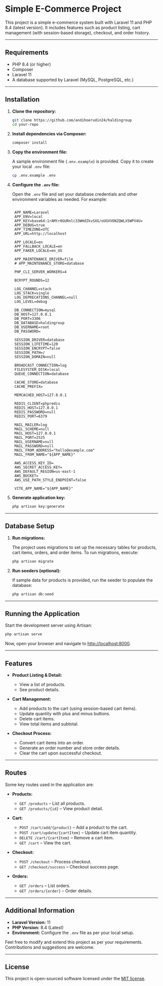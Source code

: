 # Simple E-Commerce Project

This project is a simple e-commerce system built with Laravel 11 and PHP 8.4 (latest version). It includes features such as product listing, cart management (with session-based storage), checkout, and order history.

---

## Requirements

- PHP 8.4 (or higher)
- Composer
- Laravel 11
- A database supported by Laravel (MySQL, PostgreSQL, etc.)

---

## Installation

1. **Clone the repository:**

   ```bash
   git clone https://github.com/andihoerudin24/haldingroup
   cd your-repo
   ```

2. **Install dependencies via Composer:**

   ```bash
   composer install
   ```

3. **Copy the environment file:**

   A sample environment file (`.env.example`) is provided. Copy it to create your local `.env` file:

   ```bash
   cp .env.example .env
   ```

4. **Configure the `.env` file:**

   Open the `.env` file and set your database credentials and other environment variables as needed. For example:

   ```dotenv
   
    APP_NAME=Laravel
    APP_ENV=local
    APP_KEY=base64:1rAMtr0GURnlc33WHdIkvSXG/oUGVVONZQWLX5WPV4U=
    APP_DEBUG=true
    APP_TIMEZONE=UTC
    APP_URL=http://localhost

    APP_LOCALE=en
    APP_FALLBACK_LOCALE=en
    APP_FAKER_LOCALE=en_US

    APP_MAINTENANCE_DRIVER=file
    # APP_MAINTENANCE_STORE=database

    PHP_CLI_SERVER_WORKERS=4

    BCRYPT_ROUNDS=12

    LOG_CHANNEL=stack
    LOG_STACK=single
    LOG_DEPRECATIONS_CHANNEL=null
    LOG_LEVEL=debug

    DB_CONNECTION=mysql
    DB_HOST=127.0.0.1
    DB_PORT=3306
    DB_DATABASE=haldingroup
    DB_USERNAME=root
    DB_PASSWORD=

    SESSION_DRIVER=database
    SESSION_LIFETIME=120
    SESSION_ENCRYPT=false
    SESSION_PATH=/
    SESSION_DOMAIN=null

    BROADCAST_CONNECTION=log
    FILESYSTEM_DISK=local
    QUEUE_CONNECTION=database

    CACHE_STORE=database
    CACHE_PREFIX=

    MEMCACHED_HOST=127.0.0.1

    REDIS_CLIENT=phpredis
    REDIS_HOST=127.0.0.1
    REDIS_PASSWORD=null
    REDIS_PORT=6379

    MAIL_MAILER=log
    MAIL_SCHEME=null
    MAIL_HOST=127.0.0.1
    MAIL_PORT=2525
    MAIL_USERNAME=null
    MAIL_PASSWORD=null
    MAIL_FROM_ADDRESS="hello@example.com"
    MAIL_FROM_NAME="${APP_NAME}"

    AWS_ACCESS_KEY_ID=
    AWS_SECRET_ACCESS_KEY=
    AWS_DEFAULT_REGION=us-east-1
    AWS_BUCKET=
    AWS_USE_PATH_STYLE_ENDPOINT=false

    VITE_APP_NAME="${APP_NAME}"

   ```

5. **Generate application key:**

   ```bash
   php artisan key:generate
   ```

---

## Database Setup

1. **Run migrations:**

   The project uses migrations to set up the necessary tables for products, cart items, orders, and order items. To run migrations, execute:

   ```bash
   php artisan migrate
   ```

2. **Run seeders (optional):**

   If sample data for products is provided, run the seeder to populate the database:

   ```bash
   php artisan db:seed 
   ```

---

## Running the Application

Start the development server using Artisan:

```bash
php artisan serve
```

Now, open your browser and navigate to [http://localhost:8000](http://localhost:8000).

---

## Features

- **Product Listing & Detail:**
  - View a list of products.
  - See product details.

- **Cart Management:**
  - Add products to the cart (using session-based cart items).
  - Update quantity with plus and minus buttons.
  - Delete cart items.
  - View total items and subtotal.

- **Checkout Process:**
  - Convert cart items into an order.
  - Generate an order number and store order details.
  - Clear the cart upon successful checkout.


---

## Routes

Some key routes used in the application are:

- **Products:**
  - `GET /products` – List all products.
  - `GET /products/{id}` – View product detail.

- **Cart:**
  - `POST /cart/add/{product}` – Add a product to the cart.
  - `POST /cart/update/{cartItem}` – Update cart item quantity.
  - `DELETE /cart/{cartItem}` – Remove a cart item.
  - `GET /cart` – View the cart.

- **Checkout:**
  - `POST /checkout` – Process checkout.
  - `GET /checkout/success` – Checkout success page.

- **Orders:**
  - `GET /orders` – List orders.
  - `GET /orders/{order}` – Order details.

---

## Additional Information

- **Laravel Version:** 11  
- **PHP Version:** 8.4 (Latest)  
- **Environment:** Configure the `.env` file as per your local setup.

Feel free to modify and extend this project as per your requirements. Contributions and suggestions are welcome.

---

## License

This project is open-sourced software licensed under the [MIT license](LICENSE).

